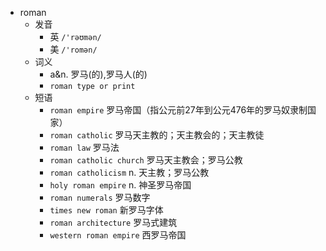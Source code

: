 - roman
  - 发音
    - 英 `/'rəʊmən/`
    - 美 `/'romən/`
  - 词义
    - a&n. 罗马(的),罗马人(的)
    - `roman type or print `
  - 短语
    - `roman empire` 罗马帝国（指公元前27年到公元476年的罗马奴隶制国家） 
    - `roman catholic` 罗马天主教的；天主教会的；天主教徒 
    - `roman law` 罗马法 
    - `roman catholic church` 罗马天主教会；罗马公教 
    - `roman catholicism` n. 天主教；罗马公教 
    - `holy roman empire` n. 神圣罗马帝国 
    - `roman numerals` 罗马数字 
    - `times new roman` 新罗马字体 
    - `roman architecture` 罗马式建筑 
    - `western roman empire` 西罗马帝国 
